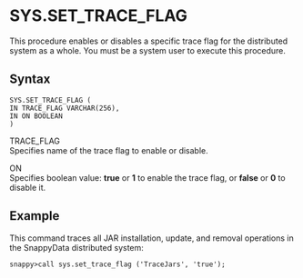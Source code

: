 # SYS.SET_TRACE_FLAG

This procedure enables or disables a specific trace flag for the distributed system as a whole. You must be a system user to execute this procedure.

## Syntax

``` pre
SYS.SET_TRACE_FLAG (
IN TRACE_FLAG VARCHAR(256),
IN ON BOOLEAN
)
```

TRACE_FLAG   
Specifies name of the trace flag to enable or disable.

ON   
Specifies boolean value: **true** or **1** to enable the trace flag, or **false** or **0** to disable it.

## Example

This command traces all JAR installation, update, and removal operations in the SnappyData distributed system:

``` pre
snappy>call sys.set_trace_flag ('TraceJars', 'true');
```


